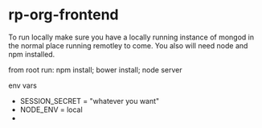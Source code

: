 rp-org-frontend
===================

To run locally make sure you have a locally running instance of mongod in the normal place running remotley to come.
You also will need node and npm installed.

from root run:
npm install; bower install; node server


env vars
- SESSION_SECRET = "whatever you want"
- NODE_ENV = local
- 